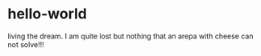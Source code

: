 # hello-world
living the dream. I am quite lost but nothing that an arepa with cheese can not solve!!!
